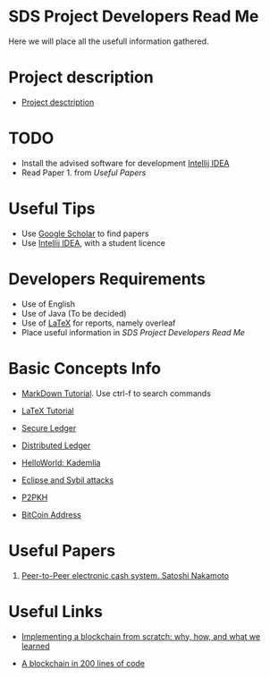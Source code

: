 # SDS Project Developers Read Me

Here we will place all the usefull information gathered.

# Project description

+ [Project desctription](https://cdn-uploads.piazza.com/paste/itcshcp58zg2wx/322a726fbdcbf1a588ba1dc7303e2f3a4b19edc48533f92960b58c672ab4a8eb/assigment.pdf)

# TODO

+ Install the advised software for
  development [Intellij IDEA](https://www.jetbrains.com/community/education/#students)
+ Read Paper 1. from *Useful Papers*

# Useful Tips

+ Use [Google Scholar](https://scholar.google.com/) to find papers
+ Use [Intellij IDEA](https://www.jetbrains.com/community/education/#students),
  with a student licence

# Developers Requirements

+ Use of English
+ Use of Java (To be decided)
+ Use of [LaTeX](https://www.overleaf.com/) for reports, namely overleaf
+ Place useful information in *SDS Project Developers Read Me*

# Basic Concepts Info

+ [MarkDown Tutorial](https://wordpress.com/support/markdown-quick-reference/).
  Use ctrl-f to search commands

+ [LaTeX Tutorial](https://www.overleaf.com/learn/latex/Learn_LaTeX_in_30_minutes)

+ [Secure Ledger](https://computersciencewiki.org/index.php/Ledger)

+ [Distributed Ledger](https://www.investopedia.com/terms/d/distributed-ledgers.asp#:~:text=A%20distributed%20ledger%20is%20a,geographies%2C%20accessible%20by%20multiple%20people)

+ [HelloWorld: Kademlia](https://en.wikipedia.org/wiki/Kademlia)

+ [Eclipse and Sybil attacks](https://bitcoin.stackexchange.com/questions/61151/eclipse-attack-vs-sybil-attack)

+ [P2PKH](https://komodoplatform.com/en/academy/p2pkh-pay-to-pubkey-hash/#:~:text=A%20Basic%20Example%20of%20a%20P2PKH%20Payment,-Let's%20suppose%20that&text=Alice%20sends%20the%20address%20to,the%20funds%20that%20Bob%20sent.)

+ [BitCoin Address](https://komodoplatform.com/en/academy/bitcoin-wallet-address/)

# Useful Papers

1. [Peer-to-Peer  electronic cash system. Satoshi Nakamoto](https://klausnordby.com/bitcoin/Bitcoin_Whitepaper_Document_HD.pdf)

# Useful Links

+ [Implementing a blockchain from scratch: why, how, and what we learned](https://jis-eurasipjournals.springeropen.com/articles/10.1186/s13635-019-0085-3)

+ [A blockchain in 200 lines of code](https://medium.com/@lhartikk/a-blockchain-in-200-lines-of-code-963cc1cc0e54)
